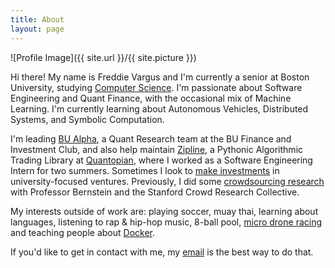 ```yaml
---
title: About
layout: page
---
```

![Profile Image]({{ site.url }}/{{ site.picture }})

<p>
Hi there! My name is Freddie Vargus and I'm currently a senior at Boston University, studying <a href="http://www.bu.edu/cs/undergraduate/">Computer Science</a>. I'm passionate about Software Engineering and Quant Finance, with the occasional mix of Machine Learning. I'm currently learning about Autonomous Vehicles, Distributed Systems, and Symbolic Computation.
</p>
<p>
I'm leading <a href="https://github.com/bualpha">BU Alpha</a>, a Quant Research team at the BU Finance and Investment Club, and also help maintain <a href="https://github.com/quantopian/zipline">Zipline</a>, a Pythonic Algorithmic Trading Library at <a href="https://www.quantopian.com">Quantopian</a>, where I worked as a Software Engineering Intern for two summers. Sometimes I look to <a href="http://contrarycap.com">make investments</a> in university-focused ventures. Previously, I did some <a href="http://hci.stanford.edu/publications/2017/crowdguilds/guilds.pdf">crowdsourcing research</a> with Professor Bernstein and the Stanford Crowd Research Collective.
</p>
<p>
My interests outside of work are: playing soccer, muay thai, learning about languages, listening to rap & hip-hop music, 8-ball pool, <a href="http://www.bostondrone.racing/">micro drone racing</a> and teaching people about <a href="https://github.com/docker/community/blob/master/Docker%20Education/students/Campus%20Ambassadors-guidelines.md">Docker</a>.
</p>

<p>
If you'd like to get in contact with me, my <a href="mailto:fvargus4@bu.edu">email</a> is the best way to do that.
</p>

